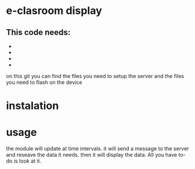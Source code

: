 # e-clasroom display

This code needs:
-
-
-
-
-

on this git you can find the files you need to setup the server and the files you need to flash on the device

# instalation


# usage
the module will update at time intervals.
it will send a message to the server and reseave the data it needs.
then it will display the data. 
All you have to-do is look at it.


